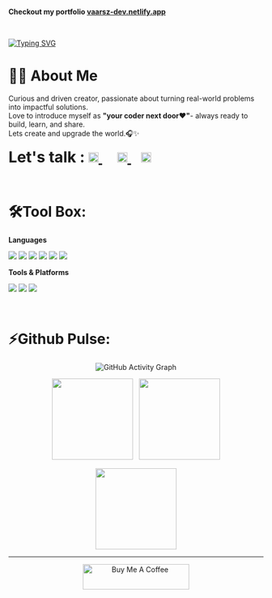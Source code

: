 <b><p>Checkout my portfolio <a href="https://vaarsz-dev.netlify.app">vaarsz-dev.netlify.app</a></p></b><br/>

[![Typing SVG](https://readme-typing-svg.demolab.com?font=Fira+Code&weight=500&size=40&pause=200&color=956FFF&center=true&vCenter=true&width=800&lines=Hello+There+%2C+Varsha+Here!%F0%9F%98%8C)](https://git.io/typing-svg)


# 👩‍💻 About Me

Curious and driven creator, passionate about turning real-world problems into impactful solutions.  
Love to introduce myself as <b>"your coder next door❤️"</b>- always ready to build, learn, and share.<br/>
Lets create and upgrade the world.🎧✨
<br/>

<p align="left">
  <span style="font-size:30px; font-weight:bold;"><b>Let's talk : </b>
  <a href="https://instagram.com/varsha_vsmt" style="margin-right:30px;">
    <img src="https://skillicons.dev/icons?i=instagram" width="20" />
  </a>
  <a href="https://www.linkedin.com/in/varsha-sabu/" style="margin-right:20px;">
    <img src="https://skillicons.dev/icons?i=linkedin" width="20" />
  </a>
  <a href="https://x.com/vars04" style="margin-right:20px;">
    <img src="https://skillicons.dev/icons?i=twitter" width="20" />
  </a>
</p>


<br/>

# 🛠️Tool Box:

**Languages**
<p>
  <img src="https://img.shields.io/badge/C-%2300599C.svg?style=for-the-badge&logo=c&logoColor=white" />
  <img src="https://img.shields.io/badge/Java-%23ED8B00.svg?style=for-the-badge&logo=openjdk&logoColor=white" />
  <img src="https://img.shields.io/badge/Python-3670A0?style=for-the-badge&logo=python&logoColor=ffdd54" />
  <img src="https://img.shields.io/badge/JavaScript-%23323330.svg?style=for-the-badge&logo=javascript&logoColor=%23F7DF1E" />
  <img src="https://img.shields.io/badge/HTML5-%23E34F26.svg?style=for-the-badge&logo=html5&logoColor=white" />
  <img src="https://img.shields.io/badge/CSS3-%231572B6.svg?style=for-the-badge&logo=css3&logoColor=white" />
</p>

**Tools & Platforms**
<p>
  <img src="https://img.shields.io/badge/Netlify-%23000000.svg?style=for-the-badge&logo=netlify&logoColor=#00C7B7" />
  <img src="https://img.shields.io/badge/MongoDB-%234ea94b.svg?style=for-the-badge&logo=mongodb&logoColor=white" />
  <img src="https://img.shields.io/badge/GitHub-%23121011.svg?style=for-the-badge&logo=github&logoColor=white" />
</p><br/>


# ⚡Github Pulse:

<p align="center">
  <img src="https://github-readme-activity-graph.vercel.app/graph?username=Varsha620&bg_color=000000&color=9b59b6&line=8e44ad&point=9b59b6&area=true&hide_border=true&custom_title=Coding+O'Clock😌" alt="GitHub Activity Graph" />
</p>


<p align="center">
  <img src="https://github-readme-stats.vercel.app/api?username=Varsha620&show_icons=true&theme=radical&hide_border=true&count_private=true" height="160" />
  &nbsp;
  <img src="https://github-readme-streak-stats.herokuapp.com?user=Varsha620&theme=radical&hide_border=true" height="160"/>
</p>

<p align="center">
  <img src="https://github-readme-stats.vercel.app/api/top-langs/?username=Varsha620&layout=compact&theme=radical&hide_border=true" height="160" />
</p>

---

<p align="center">
    <a href="buymeacoffee.com/varsz_here" target="_blank">
    <img src="https://cdn.buymeacoffee.com/buttons/v2/default-yellow.png" height="50" width="210" alt="Buy Me A Coffee" />
  </a>
</p



